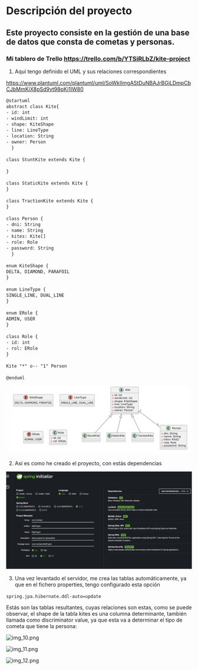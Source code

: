 # Descripción del proyecto

## Este proyecto consiste en la gestión de una base de datos que consta de cometas y personas.

### Mi tablero de Trello https://trello.com/b/YTSiRLbZ/kite-project

1. Aquí tengo definido el UML y sus relaciones correspondientes 

https://www.plantuml.com/plantuml/uml/SoWkIImgAStDuNBAJrBGjLDmpCbCJbMmKiX8pSd9vt98pKi1IW80

```
@startuml
abstract class Kite{
- id: int
- windLimit: int
- shape: KiteShape
- line: LineType
- location: String
- owner: Person
  }

class StuntKite extends Kite {

}

class StaticKite extends Kite {
}

class TractionKite extends Kite {
}

class Person {
- dni: String
- name: String
- kites: Kite[]
- role: Role
- password: String
  }

enum KiteShape {
DELTA, DIAMOND, PARAFOIL
}

enum LineType {
SINGLE_LINE, DUAL_LINE
}

enum ERole {
ADMIN, USER
}

class Role {
- id: int
- rol: ERole
}

Kite "*" o-- "1" Person

@enduml
```

![img_9.png](img_9.png)

2. Así es como he creado el proyecto, con estás dependencias

![img_1.png](img_1.png)

3. Una vez levantado el servidor, me crea las tablas automáticamente, ya que en el fichero properties, tengo configurado esta opción

```spring.jpa.hibernate.ddl-auto=update```

Estás son las tablas resultantes, cuyas relaciones son estas, como se puede observar, el shape de la tabla kites es una columna
determinante, también llamada como discriminator value, ya que esta va a determinar el tipo de cometa que tiene la persona:

![img_10.png](img_10.png)

![img_11.png](img_11.png)

![img_12.png](img_12.png)




